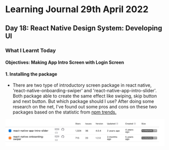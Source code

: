 <h1>Learning Journal 29th April 2022</h1>
<h2>Day 18: React Native Design System: Developing UI</h2>
<h3>What I Learnt Today</h3>
<h4>Objectives: Making App Intro Screen with Login Screen</h4>
<h4>1. Installing the package</h4>
<ul>
  <li>There are two type of introductory screen package in react native, 'react-native-onboarding-swiper' and 'react-native-app-intro-slider'.
 Both package able to create the same effect like swiping, skip button and next button. But which package should I use? After doing some research on the net, I've found out some pros and cons on these two packages based on the statistic from <a href="https://www.npmtrends.com/react-native-app-intro-slider-vs-react-native-onboarding-swiper">npm trends.</a></li>  
</ul>
<img src="https://github.com/janson-gan/react-native-training/blob/main/images/Screenshot%202022-04-29%20at%203.42.16%20PM.png" width="800" />
 
